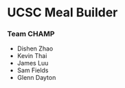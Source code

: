 # UCSC Meal Builder

### Team CHAMP
 * Dishen Zhao
 * Kevin Thai
 * James Luu
 * Sam Fields
 * Glenn Dayton
